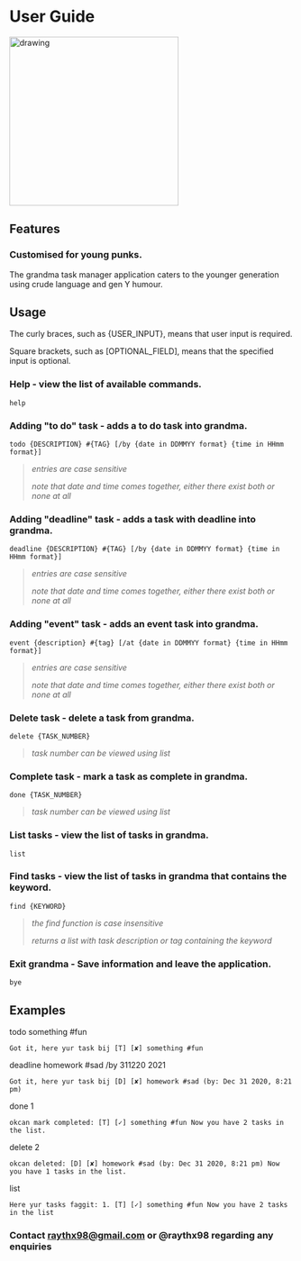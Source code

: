 # User Guide

<img src="https://i.imgur.com/Ge20QYq.png" alt="drawing" width="300"/>

## Features 

### Customised for young punks.

The grandma task manager application caters to the younger generation using crude language and gen Y humour.

## Usage

The curly braces, such as {USER_INPUT}, means that user input is required.

Square brackets, such as [OPTIONAL_FIELD], means that the specified input is optional.

### Help - view the list of available commands.

    help

### Adding "to do" task - adds a to do task into grandma.

    todo {DESCRIPTION} #{TAG} [/by {date in DDMMYY format} {time in HHmm format}]

>*entries are case sensitive*
>
>*note that date and time comes together, either there exist both or none at all*

### Adding "deadline" task - adds a task with deadline into grandma.

    deadline {DESCRIPTION} #{TAG} [/by {date in DDMMYY format} {time in HHmm format}]

>*entries are case sensitive*
>
>*note that date and time comes together, either there exist both or none at all*

### Adding "event" task - adds an event task into grandma.

    event {description} #{tag} [/at {date in DDMMYY format} {time in HHmm format}]

>*entries are case sensitive*
>
>*note that date and time comes together, either there exist both or none at all*

### Delete task - delete a task from grandma.

    delete {TASK_NUMBER}

>*task number can be viewed using list*

### Complete task - mark a task as complete in grandma.

    done {TASK_NUMBER}

>*task number can be viewed using list*

### List tasks - view the list of tasks in grandma.

    list

### Find tasks - view the list of tasks in grandma that contains the keyword.

    find {KEYWORD}

>*the find function is case insensitive*
>
>*returns a list with task description or tag containing the keyword*

### Exit grandma - Save information and leave the application.

    bye

## Examples

todo something #fun

    Got it, here yur task bij [T] [✘] something #fun

deadline homework #sad /by 311220 2021

    Got it, here yur task bij [D] [✘] homework #sad (by: Dec 31 2020, 8:21 pm)

done 1

    okcan mark completed: [T] [✓] something #fun Now you have 2 tasks in the list.

delete 2

    okcan deleted: [D] [✘] homework #sad (by: Dec 31 2020, 8:21 pm) Now you have 1 tasks in the list.

list

    Here yur tasks faggit: 1. [T] [✓] something #fun Now you have 2 tasks in the list

### Contact raythx98@gmail.com or @raythx98 regarding any enquiries